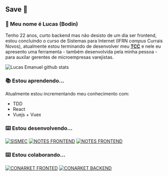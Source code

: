 ## Save :call_me_hand:

### :goat: Meu nome é Lucas (Bodin)
Tenho 22 anos, curto backend mas não desisto de um dia ser frontend, estou concluindo o curso de Sistemas para Internet (IFRN <i>campus</i> Currais Novos), atualmente estou terminando de desenvolver meu **<a href="https://github.com/lucasemanuel/sismec">TCC</a>** e nele eu apresento uma ferramenta - também desenvolvida pela minha pessoa - para auxilar gerentes de microempresas varejistas.

![Lucas Emanuel github stats](https://github-readme-stats.vercel.app/api?username=lucasemanuel&count_private=true)


### :books:	Estou aprendendo...
Atualmente estou incrementando meu conhecimento com:
- TDD
- React
- Vuejs + Vuex

### :keyboard: Estou desenvolvendo...

[![SISMEC](https://github-readme-stats.vercel.app/api/pin/?username=lucasemanuel&repo=sismec)](https://github.com/lucasemanuel/sismec)
[![NOTES FRONTEND](https://github-readme-stats.vercel.app/api/pin/?username=lucasemanuel&repo=notes-front-end)](https://github.com/lucasemanuel/notes-front-end)
[![NOTES FRONTEND](https://github-readme-stats.vercel.app/api/pin/?username=lucasemanuel&repo=notes)](https://github.com/lucasemanuel/notes)


### :keyboard: Estou colaborando...
[![CONARKET FRONTED](https://github-readme-stats.vercel.app/api/pin/?username=conab-devs&repo=conab-frontend-web)](https://github.com/conab-devs/conab-frontend-web)
[![CONARKET BACKEND](https://github-readme-stats.vercel.app/api/pin/?username=conab-devs&repo=conab-backend)](https://github.com/conab-devs/conab-backend)

<!--
**lucasemanuel/lucasemanuel** is a ✨ _special_ ✨ repository because its `README.md` (this file) appears on your GitHub profile.

Here are some ideas to get you started:

- 🔭 I’m currently working on ...
- 🌱 I’m currently learning ...
- 👯 I’m looking to collaborate on ...
- 🤔 I’m looking for help with ...
- 💬 Ask me about ...
- 📫 How to reach me: ...
- 😄 Pronouns: ...
- ⚡ Fun fact: ...
-->
